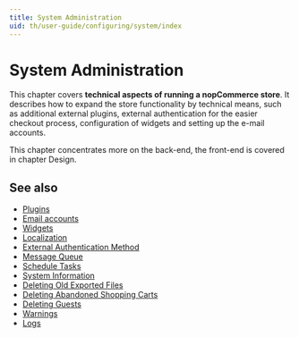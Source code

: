 ```yaml
---
title: System Administration
uid: th/user-guide/configuring/system/index
---
```


# System Administration

This chapter covers **technical aspects of running a nopCommerce store**. It describes how to expand the store functionality by technical means, such as additional external plugins, external authentication for the easier checkout process, configuration of widgets and setting up the e-mail accounts.

This chapter concentrates more on the back-end, the front-end is covered in chapter Design.

## See also

* [Plugins](xref:th/user-guide/configuring/system/plugins)
* [Email accounts](xref:th/user-guide/configuring/system/email-accounts)
* [Widgets](xref:th/user-guide/configuring/system/widgets/index)
* [Localization](xref:th/user-guide/configuring/system/localization)
* [External Authentication Method](xref:th/user-guide/configuring/system/external-authentication/index)
* [Message Queue](xref:th/user-guide/configuring/system/message-queue)
* [Schedule Tasks](xref:th/user-guide/configuring/system/schedule-tasks)
* [System Information](xref:th/user-guide/configuring/system/system-information)
* [Deleting Old Exported Files](xref:th/user-guide/configuring/system/deleting-old-exported-files)
* [Deleting Abandoned Shopping Carts](xref:th/user-guide/configuring/system/deleting-abandoned-shopping-carts)
* [Deleting Guests](xref:th/user-guide/configuring/system/deleting-guests)
* [Warnings](xref:th/user-guide/configuring/system/warnings)
* [Logs](xref:th/user-guide/configuring/system/log)